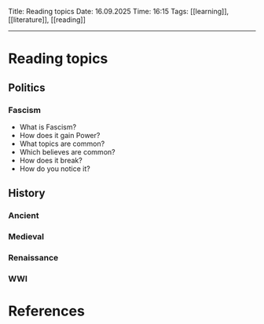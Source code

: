 Title: Reading topics
Date: 16.09.2025
Time: 16:15
Tags: [[learning]], [[literature]], [[reading]]

---
# Reading topics

## Politics
### Fascism 
- What is Fascism?
- How does it gain Power?
- What topics are common?
- Which believes are common?
- How does it break?
- How do you notice it?

## History

### Ancient

### Medieval

### Renaissance

### WWI



# References